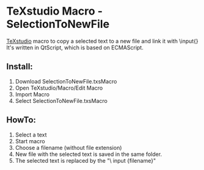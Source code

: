 # TeXstudio Macro - SelectionToNewFile
[TeXstudio](https://www.texstudio.org/) macro to copy a selected text to a new file and link it with \input{}
It's written in QtScript, which is based on ECMAScript.

## Install: 
1. Download SelectionToNewFile.txsMacro
2. Open TeXstudio/Macro/Edit Macro
3. Import Macro
4. Select SelectionToNewFile.txsMacro

## HowTo:
1. Select a text
2. Start macro
3. Choose a filename (without file extension)
4. New file with the selected text is saved in the same folder.
5. The selected text is replaced by the "\ input {filename}"
